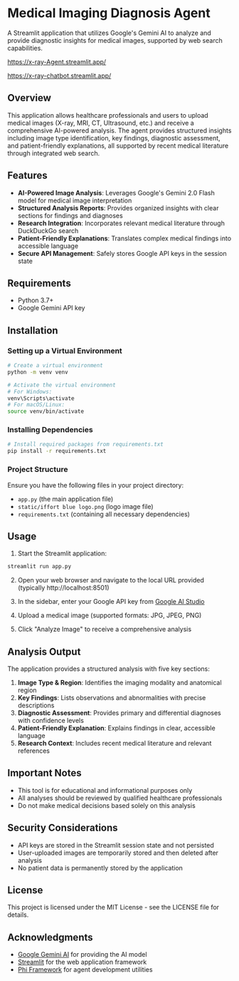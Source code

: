 # Medical Imaging Diagnosis Agent

A Streamlit application that utilizes Google's Gemini AI to analyze and provide diagnostic insights for medical images, supported by web search capabilities.

https://x-ray-Agent.streamlit.app/

https://x-ray-chatbot.streamlit.app/
## Overview

This application allows healthcare professionals and users to upload medical images (X-ray, MRI, CT, Ultrasound, etc.) and receive a comprehensive AI-powered analysis. The agent provides structured insights including image type identification, key findings, diagnostic assessment, and patient-friendly explanations, all supported by recent medical literature through integrated web search.

## Features

- **AI-Powered Image Analysis**: Leverages Google's Gemini 2.0 Flash model for medical image interpretation
- **Structured Analysis Reports**: Provides organized insights with clear sections for findings and diagnoses
- **Research Integration**: Incorporates relevant medical literature through DuckDuckGo search
- **Patient-Friendly Explanations**: Translates complex medical findings into accessible language
- **Secure API Management**: Safely stores Google API keys in the session state

## Requirements

- Python 3.7+
- Google Gemini API key

## Installation

### Setting up a Virtual Environment

```bash
# Create a virtual environment
python -m venv venv

# Activate the virtual environment
# For Windows:
venv\Scripts\activate
# For macOS/Linux:
source venv/bin/activate
```

### Installing Dependencies

```bash
# Install required packages from requirements.txt
pip install -r requirements.txt
```

### Project Structure

Ensure you have the following files in your project directory:
- `app.py` (the main application file)
- `static/iffort blue logo.png` (logo image file)
- `requirements.txt` (containing all necessary dependencies)

## Usage

1. Start the Streamlit application:

```bash
streamlit run app.py
```

2. Open your web browser and navigate to the local URL provided (typically http://localhost:8501)

3. In the sidebar, enter your Google API key from [Google AI Studio](https://aistudio.google.com/apikey)

4. Upload a medical image (supported formats: JPG, JPEG, PNG)

5. Click "Analyze Image" to receive a comprehensive analysis

## Analysis Output

The application provides a structured analysis with five key sections:

1. **Image Type & Region**: Identifies the imaging modality and anatomical region
2. **Key Findings**: Lists observations and abnormalities with precise descriptions
3. **Diagnostic Assessment**: Provides primary and differential diagnoses with confidence levels
4. **Patient-Friendly Explanation**: Explains findings in clear, accessible language
5. **Research Context**: Includes recent medical literature and relevant references

## Important Notes

- This tool is for educational and informational purposes only
- All analyses should be reviewed by qualified healthcare professionals
- Do not make medical decisions based solely on this analysis

## Security Considerations

- API keys are stored in the Streamlit session state and not persisted
- User-uploaded images are temporarily stored and then deleted after analysis
- No patient data is permanently stored by the application

## License

This project is licensed under the MIT License - see the LICENSE file for details.

## Acknowledgments

- [Google Gemini AI](https://ai.google.dev/) for providing the AI model
- [Streamlit](https://streamlit.io/) for the web application framework
- [Phi Framework](https://docs.philab.dev/) for agent development utilities
